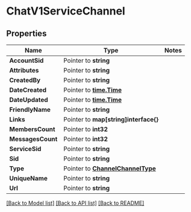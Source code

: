 # ChatV1ServiceChannel

## Properties
Name | Type | Notes
------------ | ------------- | -------------
**AccountSid** | Pointer to **string** | 
**Attributes** | Pointer to **string** | 
**CreatedBy** | Pointer to **string** | 
**DateCreated** | Pointer to [**time.Time**](time.Time.md) | 
**DateUpdated** | Pointer to [**time.Time**](time.Time.md) | 
**FriendlyName** | Pointer to **string** | 
**Links** | Pointer to **map[string]interface{}** | 
**MembersCount** | Pointer to **int32** | 
**MessagesCount** | Pointer to **int32** | 
**ServiceSid** | Pointer to **string** | 
**Sid** | Pointer to **string** | 
**Type** | Pointer to [**ChannelChannelType**](channel_channel_type.md) | 
**UniqueName** | Pointer to **string** | 
**Url** | Pointer to **string** | 

[[Back to Model list]](../README.md#documentation-for-models) [[Back to API list]](../README.md#documentation-for-api-endpoints) [[Back to README]](../README.md)


